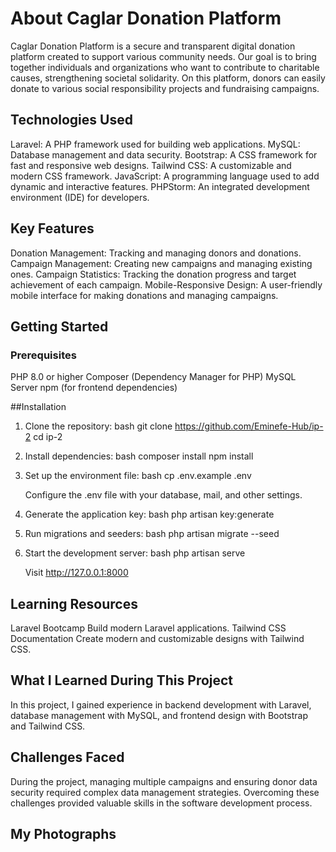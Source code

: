 # About Caglar Donation Platform
Caglar Donation Platform is a secure and transparent digital donation platform created to support
various community needs. Our goal is to bring together individuals and organizations who want to
contribute to charitable causes, strengthening societal solidarity. On this platform, donors can
easily donate to various social responsibility projects and fundraising campaigns.

## Technologies Used
Laravel: A PHP framework used for building web applications.
MySQL: Database management and data security.
Bootstrap: A CSS framework for fast and responsive web designs.
Tailwind CSS: A customizable and modern CSS framework.
JavaScript: A programming language used to add dynamic and interactive features.
PHPStorm: An integrated development environment (IDE) for developers.

## Key Features

Donation Management: Tracking and managing donors and donations.
Campaign Management: Creating new campaigns and managing existing ones.
Campaign Statistics: Tracking the donation progress and target achievement of each campaign.
Mobile-Responsive Design: A user-friendly mobile interface for making donations and managing campaigns.

## Getting Started
### Prerequisites

PHP 8.0 or higher
Composer (Dependency Manager for PHP)
MySQL Server
npm (for frontend dependencies)

##Installation
1. Clone the repository:
   bash
   git clone https://github.com/Eminefe-Hub/ip-2
   cd ip-2


2. Install dependencies:
   bash
   composer install
   npm install

3. Set up the environment file:
   bash
   cp .env.example .env

   Configure the .env file with your database, mail, and other settings.

4. Generate the application key:
   bash
   php artisan key:generate


5. Run migrations and seeders:
   bash
   php artisan migrate --seed


6. Start the development server:
   bash
   php artisan serve

   Visit http://127.0.0.1:8000


## Learning Resources

Laravel Bootcamp Build modern Laravel applications.
Tailwind CSS Documentation Create modern and customizable designs with Tailwind CSS.

## What I Learned During This Project

In this project, I gained experience in backend development with Laravel, database management with
MySQL, and frontend design with Bootstrap and Tailwind CSS.

## Challenges Faced

During the project, managing multiple campaigns and ensuring donor data security required complex
data management strategies. Overcoming these challenges provided valuable skills in the software development process.

## My Photographs
